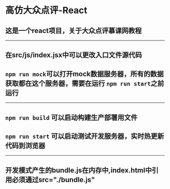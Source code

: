 # 高仿大众点评-React
## 这是一个react项目，关于大众点评慕课网教程
***
## 在src/js/index.jsx中可以更改入口文件源代码
## `npm run mock`可以打开mock数据服务器，所有的数据获取都在这个服务器，需要在运行 `npm run start`之前运行
***
## `npm run build` 可以启动构建生产部署用文件
## `npm run start` 可以启动测试开发服务器，实时热更新代码到浏览器
***
## 开发模式产生的bundle.js在内存中,index.html中引用必须通过src="./bundle.js"